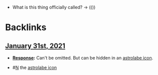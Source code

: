 - What is this thing officially called? → (())

# Backlinks
## [January 31st, 2021](<January 31st, 2021.md>)
- **[Response](<Response.md>):** Can't be omitted. But can be hidden in an [astrolabe icon](<astrolabe icon.md>).

- #[N](<N.md>) the [astrolabe icon](<astrolabe icon.md>)

